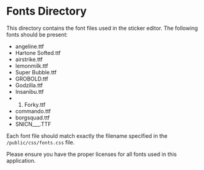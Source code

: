 # Fonts Directory

This directory contains the font files used in the sticker editor. The following fonts should be present:

- angeline.ttf
- Hartone Softed.ttf
- airstrike.ttf
- lemonmilk.ttf
- Super Bubble.ttf
- GROBOLD.ttf
- Godzilla.ttf
- Insanibu.ttf
- 1. Forky.ttf
- commando.ttf
- borgsquad.ttf
- SNICN___.TTF

Each font file should match exactly the filename specified in the `/public/css/fonts.css` file.

Please ensure you have the proper licenses for all fonts used in this application.

